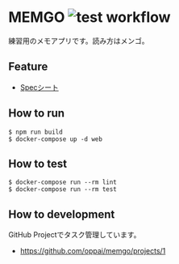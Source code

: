 MEMGO ![test workflow](https://github.com/oppai/memgo/actions/workflows/test.yml/badge.svg)
=========

練習用のメモアプリです。読み方はメンゴ。

## Feature
- [Specシート](https://github.com/oppai/memgo/projects/1#card-67395844)

## How to run

```shell
$ npm run build
$ docker-compose up -d web
```

## How to test

```shell
$ docker-compose run --rm lint
$ docker-compose run --rm test
```

## How to development
GitHub Projectでタスク管理しています。
- https://github.com/oppai/memgo/projects/1
